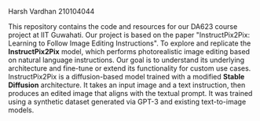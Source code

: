 Harsh Vardhan
210104044

This repository contains the code and resources for our DA623 course project at IIT Guwahati. Our project is based on the paper "InstructPix2Pix: Learning to Follow Image Editing Instructions".
To explore and replicate the **InstructPix2Pix** model, which performs photorealistic image editing based on natural language instructions. Our goal is to understand its underlying architecture and fine-tune 
or extend its functionality for custom use cases.
InstructPix2Pix is a diffusion-based model trained with a modified **Stable Diffusion** architecture. It takes an input image and a text instruction, then produces an edited image that aligns with the textual 
prompt. It was trained using a synthetic dataset generated via GPT-3 and existing text-to-image models.
